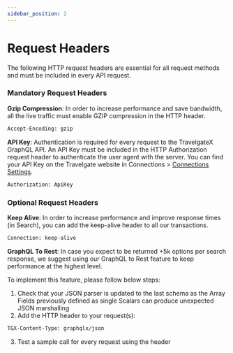 ```yaml
---
sidebar_position: 2
---
```


# Request Headers

The following HTTP request headers are essential for all request methods and must be included in every API request.

### Mandatory Request Headers

**Gzip Compression**: In order to increase performance and save bandwidth, all the live traffic must enable GZIP compression in the HTTP header. 

```html
Accept-Encoding: gzip
```                           

**API Key**: Authentication is required for every request to the TravelgateX GraphQL API. An API Key must be included in the HTTP Authorization request header to authenticate the user agent with the server. You can find your API Key on the Travelgate website in Connections > [Connections Settings](https://app.travelgatex.com/connections/settings).

```html
Authorization: ApiKey
```              

### Optional Request Headers

**Keep Alive**: In order to increase performance and improve response times (in Search), you can add the keep-alive header to all our transactions. 

```html
Connection: keep-alive 
```                                                        
**GraphQL To Rest**: In case you expect to be returned +5k options per search response, we suggest using our GraphQL to Rest feature to keep performance at the highest level.

To implement this feature, please follow below steps:
1. Check that your JSON parser is updated to the last schema as the Array Fields previously defined as single Scalars can produce unexpected JSON marshalling
2. Add the HTTP header to your request(s): 
```html
TGX-Content-Type: graphqlx/json
```  
3. Test a sample call for every request using the header
